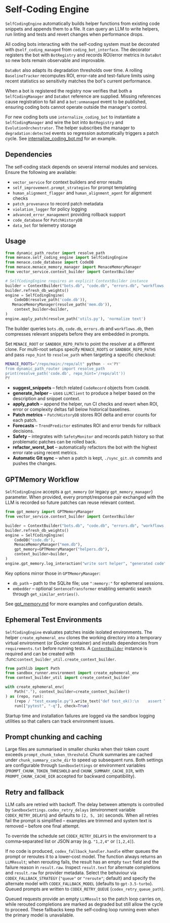 # Self-Coding Engine

`SelfCodingEngine` automatically builds helper functions from existing code snippets and appends them to a file. It can query an LLM to write helpers, run linting and tests and revert changes when performance drops.

All coding bots interacting with the self‑coding system must be decorated with
`@self_coding_managed` from `coding_bot_interface`. The decorator registers the
bot with `BotRegistry` and records ROI/error metrics in `DataBot` so new bots
remain observable and improvable.

`DataBot` also adapts its degradation thresholds over time. A rolling
`BaselineTracker` recomputes ROI, error-rate and test-failure limits using
recent statistics so sensitivity matches the bot's current performance.

When a bot is registered the registry now verifies that both a
`SelfCodingManager` and `DataBot` reference are supplied.  Missing references
cause registration to fail and a `bot:unmanaged` event to be published, ensuring
coding bots cannot operate outside the manager's control.

For new coding bots use ``internalize_coding_bot`` to instantiate a
``SelfCodingManager`` and wire the bot into ``BotRegistry`` and
``EvolutionOrchestrator``. The helper subscribes the manager to
``degradation:detected`` events so regression automatically triggers a patch
cycle. See [internalize_coding_bot.md](internalize_coding_bot.md) for an
example.

## Dependencies

The self‑coding stack depends on several internal modules and services. Ensure
the following are available:

- `vector_service` for context builders and error results
- `self_improvement.prompt_strategies` for prompt templating
- `human_alignment_flagger` and `human_alignment_agent` for alignment checks
- `patch_provenance` to record patch metadata
- `violation_logger` for policy logging
- `advanced_error_management` providing rollback support
- `code_database` for `PatchHistoryDB`
- `data_bot` for telemetry storage

## Usage

```python
from dynamic_path_router import resolve_path
from menace.self_coding_engine import SelfCodingEngine
from menace.code_database import CodeDB
from menace.menace_memory_manager import MenaceMemoryManager
from vector_service.context_builder import ContextBuilder

# SelfCodingEngine requires an explicit ContextBuilder instance
builder = ContextBuilder("bots.db", "code.db", "errors.db", "workflows.db")
builder.refresh_db_weights()
engine = SelfCodingEngine(
    CodeDB(resolve_path('code.db')),
   MenaceMemoryManager(resolve_path('mem.db')),
    context_builder=builder,
)
engine.apply_patch(resolve_path('utils.py'), 'normalize text')
```

The builder queries `bots.db`, `code.db`, `errors.db` and `workflows.db`, then
compresses relevant snippets before they are embedded in prompts.

Set `MENACE_ROOT` or `SANDBOX_REPO_PATH` to point the resolver at a different
clone. For multi-root setups specify `MENACE_ROOTS` or `SANDBOX_REPO_PATHS` and
pass `repo_hint` to `resolve_path` when targeting a specific checkout:

```bash
MENACE_ROOTS="/repo/main:/repo/alt" python - <<'PY'
from dynamic_path_router import resolve_path
print(resolve_path('code.db', repo_hint='/repo/alt'))
PY
```

- **suggest_snippets** – fetch related `CodeRecord` objects from `CodeDB`.
- **generate_helper** – uses `LLMClient` to produce a helper based on the description and snippet context.
- **apply_patch** – append the helper, run CI checks and revert when ROI, error or complexity deltas fall below historical baselines.
- **Patch metrics** – `PatchHistoryDB` stores ROI delta and error counts for each patch.
- **Forecasts** – `TrendPredictor` estimates ROI and error trends for rollback decisions.
- **Safety** – integrates with `SafetyMonitor` and records patch history so that problematic patches can be rolled back.
- **refactor_worst_bot** – automatically refactors the bot with the highest error rate using recent metrics.
- **Automatic Git sync** – when a patch is kept, `./sync_git.sh` commits and pushes the changes.

## GPTMemory Workflow

`SelfCodingEngine` accepts a `gpt_memory` (or legacy `gpt_memory_manager`)
parameter.  When provided, every prompt/response pair exchanged with the LLM is
recorded so future patches can reuse relevant context.

```python
from gpt_memory import GPTMemoryManager
from vector_service.context_builder import ContextBuilder

builder = ContextBuilder("bots.db", "code.db", "errors.db", "workflows.db")
builder.refresh_db_weights()
engine = SelfCodingEngine(
    CodeDB("code.db"),
    MenaceMemoryManager("mem.db"),
    gpt_memory=GPTMemoryManager("helpers.db"),
    context_builder=builder,
)
engine.gpt_memory.log_interaction("write sort helper", "generated code", tags=["bugfix"])
```

Key options mirror those in `GPTMemoryManager`:

- `db_path` – path to the SQLite file; use `":memory:"` for ephemeral
  sessions.
- `embedder` – optional `SentenceTransformer` enabling semantic search through
  `get_similar_entries()`.

See [gpt_memory.md](gpt_memory.md) for more examples and configuration details.

## Ephemeral Test Environments

`SelfCodingEngine` evaluates patches inside isolated environments. The helper
`create_ephemeral_env` clones the working directory into a temporary virtual
environment (or Docker container) and installs dependencies from
`requirements.txt` before running tests. A
[`ContextBuilder`](../vector_service/context_builder.py) instance is required
and can be created with :func:`context_builder_util.create_context_builder`.

```python
from pathlib import Path
from sandbox_runner.environment import create_ephemeral_env
from context_builder_util import create_context_builder

with create_ephemeral_env(
    Path("."), context_builder=create_context_builder()
) as (repo, run):
    (repo / "test_example.py").write_text("def test_ok():\n    assert True\n")
    run(["pytest", "-q"], check=True)
```

Startup time and installation failures are logged via the sandbox logging
utilities so that callers can track environment issues.

## Prompt chunking and caching

Large files are summarised in smaller chunks when their token count exceeds
`prompt_chunk_token_threshold`. Chunk summaries are cached under
`chunk_summary_cache_dir` to speed up subsequent runs. Both settings are
configurable through `SandboxSettings` or environment variables
(`PROMPT_CHUNK_TOKEN_THRESHOLD` and `CHUNK_SUMMARY_CACHE_DIR`, with
`PROMPT_CHUNK_CACHE_DIR` accepted for backward compatibility).

## Retry and fallback

LLM calls are retried with backoff.  The delay between attempts is controlled by
`SandboxSettings.codex_retry_delays` (environment variable
`CODEX_RETRY_DELAYS`) and defaults to `[2, 5, 10]` seconds.  When all retries
fail the prompt is simplified – examples are trimmed and system text is removed
– before one final attempt.

To override the schedule set `CODEX_RETRY_DELAYS` in the environment to a
comma‑separated list or JSON array (e.g. `"1,2,4"` or `[1,2,4]`).

If no code is produced, `codex_fallback_handler.handle` either queues the prompt
or reroutes it to a lower‑cost model.  The function always returns an
`LLMResult`; when rerouting fails, the result has an empty `text` field and the
failure reason in `result.raw`.  Inspect `result.text` for alternate completions
and `result.raw` for provider metadata.  Select the behaviour via
`CODEX_FALLBACK_STRATEGY` (`"queue"` or `"reroute"`; default) and specify the
alternate model with `CODEX_FALLBACK_MODEL` (defaults to `gpt-3.5-turbo`).
Queued prompts are written to `CODEX_RETRY_QUEUE` (`codex_retry_queue_path`).

Queued requests provide an empty `LLMResult` so the patch loop carries on, while
rerouted completions are marked as degraded but still allow the cycle to
proceed.  These fallbacks keep the self‑coding loop running even when the
primary model is unavailable.


